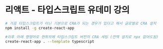 # 리액트 - 타입스크립트 유데미 강의

```bash
# 가끔 타입스크립트가 아닌 기본으로 CRA가 되는 경우가 있다고 해서 글로벌로 CRA 설치
npm install -g create-react-app

#이후 아래 명령어로 현위치에 타입스크립트 버전의 CRA 세팅 (전역 설치로 npx 없어도됨)
create-react-app . --template typescript
```
